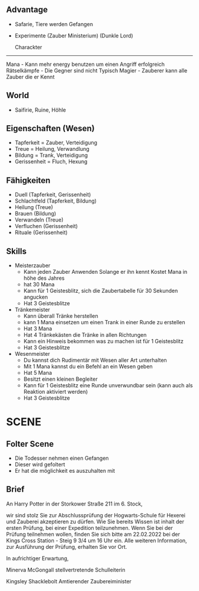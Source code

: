   Advantage 
-------------

- Safarie, Tiere werden Gefangen
- Experimente (Zauber Ministerium) (Dunkle Lord)

  Charackter
--------------
Mana - Kann mehr energy benutzen um einen Angriff erfolgreich
Rätselkämpfe - Die Gegner sind nicht Typisch 
Magier - Zauberer kann alle Zauber die er Kennt

  World
---------

- Saifirie, Ruine, Höhle

## Eigenschaften (Wesen)

- Tapferkeit = Zauber, Verteidigung
- Treue = Heilung, Verwandlung
- Bildung = Trank, Verteidigung
- Gerissenheit = Fluch, Hexung

## Fähigkeiten

- Duell (Tapferkeit, Gerissenheit)
- Schlachtfeld (Tapferkeit, Bildung)
- Heilung (Treue)
- Brauen (Bildung)
- Verwandeln (Treue)
- Verfluchen (Gerissenheit)
- Rituale (Gerissenheit)

## Skills

- Meisterzauber 
  - Kann jeden Zauber Anwenden Solange er ihn kennt Kostet Mana in höhe des Jahres 
  - hat 30 Mana
  - Kann für 1 Geistesblitz, sich die Zaubertabelle für 30 Sekunden angucken
  - Hat 3 Geistesblitze
- Tränkemeister 
  - Kann überall Tränke herstellen
  - kann 1 Mana einsetzen um einen Trank in einer Runde zu erstellen 
  - Hat 3 Mana
  - Hat 4 Tränkekästen die Tränke in allen Richtungen 
  - Kann ein Hinweis bekommen was zu machen ist für 1 Geistesblitz
  - Hat 3 Geistesblitze
- Wesenmeister
  - Du kannst dich Rudimentär mit Wesen aller Art unterhalten
  - Mit 1 Mana kannst du ein Befehl an ein Wesen geben
  - Hat 5 Mana
  - Besitzt einen kleinen Begleiter
  - Kann für 1 Geistesblitz eine Runde unverwundbar sein (kann auch als Reaktion aktiviert werden)
  - Hat 3 Geistesblitze

# SCENE

## Folter Scene

- Die Todesser nehmen einen Gefangen
- Dieser wird gefoltert
- Er hat die möglichkeit es auszuhalten mit 

## Brief

An Harry Potter in der Storkower Straße 211 im 6. Stock,

wir sind stolz Sie zur Abschlussprüfung der Hogwarts-Schule für Hexerei und Zauberei akzeptieren zu dürfen.
Wie Sie bereits Wissen ist inhalt der ersten Prüfung, bei einer Expedition teilzunehmen. Wenn Sie bei der Prüfung teilnehmen wollen, finden Sie sich bitte am 22.02.2022 bei der Kings Cross Station - Steig 9 3/4 um 16 Uhr ein.
Alle weiteren Information, zur Ausführung der Prüfung, erhalten Sie vor Ort.

In aufrichtiger Erwartung,

Minerva McGongall
stellvertretende Schulleiterin

Kingsley Shacklebolt
Amtierender Zaubereiminister

